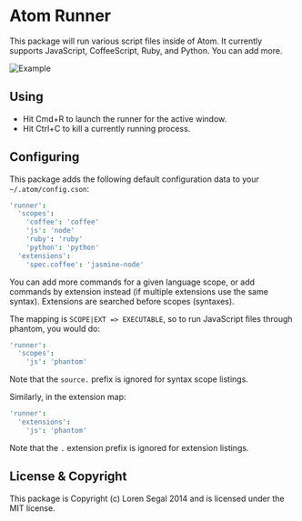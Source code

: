 # Atom Runner

This package will run various script files inside of Atom.
It currently supports JavaScript, CoffeeScript, Ruby, and Python. You
can add more.

![Example](http://github.com/lsegal/atom-runner/raw/master/resources/screenshot-1.png)

## Using

* Hit Cmd+R to launch the runner for the active window.
* Hit Ctrl+C to kill a currently running process.

## Configuring

This package adds the following default configuration data to your
`~/.atom/config.cson`:

```cson
'runner':
  'scopes':
    'coffee': 'coffee'
    'js': 'node'
    'ruby': 'ruby'
    'python': 'python'
  'extensions':
    'spec.coffee': 'jasmine-node'
```

You can add more commands for a given language scope, or add commands by
extension instead (if multiple extensions use the same syntax). Extensions
are searched before scopes (syntaxes).

The mapping is `SCOPE|EXT => EXECUTABLE`, so to run JavaScript files through
phantom, you would do:

```cson
'runner':
  'scopes':
    'js': 'phantom'
```

Note that the `source.` prefix is ignored for syntax scope listings.

Similarly, in the extension map:

```cson
'runner':
  'extensions':
    'js': 'phantom'
```

Note that the `.` extension prefix is ignored for extension listings.

## License & Copyright

This package is Copyright (c) Loren Segal 2014 and is licensed under the MIT
license.
